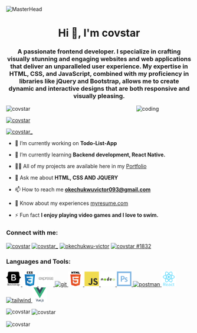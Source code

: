 ![MasterHead](https://app-development-expert-dallas.weebly.com/uploads/7/7/9/9/77992566/web-development_orig.gif)

<h1 align="center">Hi 👋, I'm covstar</h1>
<h3 align="center">A passionate frontend developer. I specialize in crafting visually stunning and engaging websites and web applications that deliver an unparalleled user experience. My expertise in HTML, CSS, and JavaScript, combined with my proficiency in libraries like jQuery and Bootstrap, allows me to create dynamic and interactive designs that are both responsive and visually pleasing.</h3>
<img align="right" alt="coding" width="30%"  src="https://cdn.dribbble.com/users/926537/screenshots/4502924/python-2.gif" >

<p align="left"> <img src="https://komarev.com/ghpvc/?username=covstar&label=Profile%20views&color=0e75b6&style=flat" alt="covstar" /> </p>

<p align="left"> <a href="https://github.com/ryo-ma/github-profile-trophy"><img src="https://github-profile-trophy.vercel.app/?username=covstar" alt="covstar" /></a> </p>

<p align="left"> <a href="https://twitter.com/covstar_" target="blank"><img src="https://img.shields.io/twitter/follow/covstar_?logo=twitter&style=for-the-badge" alt="covstar_" /></a> </p>

- 🔭 I’m currently working on **Todo-List-App**

- 🌱 I’m currently learning **Backend development, React Native.**

- 👨‍💻 All of my projects are available here in my [Portfolio](covstar.onrender.com)

- 💬 Ask me about **HTML, CSS AND JQUERY**

- 📫 How to reach me **okechukwuvictor093@gmail.com**

- 📄 Know about my experiences [myresume.com](myresume.com)

- ⚡ Fun fact **I enjoy playing video games and I love to swim.**

<h3 align="left">Connect with me:</h3>
<p align="left">
<a href="https://codepen.io/covstar" target="blank"><img align="center" src="https://raw.githubusercontent.com/rahuldkjain/github-profile-readme-generator/master/src/images/icons/Social/codepen.svg" alt="covstar" height="30" width="40" /></a>
<a href="https://twitter.com/covstar_" target="blank"><img align="center" src="https://raw.githubusercontent.com/rahuldkjain/github-profile-readme-generator/master/src/images/icons/Social/twitter.svg" alt="covstar_" height="30" width="40" /></a>
<a href="https://linkedin.com/in/okechukwu-victor" target="blank"><img align="center" src="https://raw.githubusercontent.com/rahuldkjain/github-profile-readme-generator/master/src/images/icons/Social/linked-in-alt.svg" alt="okechukwu-victor" height="30" width="40" /></a>
<a href="https://discord.gg/covstar #1832" target="blank"><img align="center" src="https://raw.githubusercontent.com/rahuldkjain/github-profile-readme-generator/master/src/images/icons/Social/discord.svg" alt="covstar #1832" height="30" width="40" /></a>
</p>

<h3 align="left">Languages and Tools:</h3>
<p align="left"> <a href="https://getbootstrap.com" target="_blank" rel="noreferrer"> <img src="https://raw.githubusercontent.com/devicons/devicon/master/icons/bootstrap/bootstrap-plain-wordmark.svg" alt="bootstrap" width="40" height="40"/> </a> <a href="https://www.w3schools.com/css/" target="_blank" rel="noreferrer"> <img src="https://raw.githubusercontent.com/devicons/devicon/master/icons/css3/css3-original-wordmark.svg" alt="css3" width="40" height="40"/> </a> <a href="https://expressjs.com" target="_blank" rel="noreferrer"> <img src="https://raw.githubusercontent.com/devicons/devicon/master/icons/express/express-original-wordmark.svg" alt="express" width="40" height="40"/> </a> <a href="https://git-scm.com/" target="_blank" rel="noreferrer"> <img src="https://www.vectorlogo.zone/logos/git-scm/git-scm-icon.svg" alt="git" width="40" height="40"/> </a> <a href="https://www.w3.org/html/" target="_blank" rel="noreferrer"> <img src="https://raw.githubusercontent.com/devicons/devicon/master/icons/html5/html5-original-wordmark.svg" alt="html5" width="40" height="40"/> </a> <a href="https://developer.mozilla.org/en-US/docs/Web/JavaScript" target="_blank" rel="noreferrer"> <img src="https://raw.githubusercontent.com/devicons/devicon/master/icons/javascript/javascript-original.svg" alt="javascript" width="40" height="40"/> </a> <a href="https://nodejs.org" target="_blank" rel="noreferrer"> <img src="https://raw.githubusercontent.com/devicons/devicon/master/icons/nodejs/nodejs-original-wordmark.svg" alt="nodejs" width="40" height="40"/> </a> <a href="https://www.photoshop.com/en" target="_blank" rel="noreferrer"> <img src="https://raw.githubusercontent.com/devicons/devicon/master/icons/photoshop/photoshop-line.svg" alt="photoshop" width="40" height="40"/> </a> <a href="https://postman.com" target="_blank" rel="noreferrer"> <img src="https://www.vectorlogo.zone/logos/getpostman/getpostman-icon.svg" alt="postman" width="40" height="40"/> </a> <a href="https://reactjs.org/" target="_blank" rel="noreferrer"> <img src="https://raw.githubusercontent.com/devicons/devicon/master/icons/react/react-original-wordmark.svg" alt="react" width="40" height="40"/> </a> <a href="https://tailwindcss.com/" target="_blank" rel="noreferrer"> <img src="https://www.vectorlogo.zone/logos/tailwindcss/tailwindcss-icon.svg" alt="tailwind" width="40" height="40"/> </a> <a href="https://vuejs.org/" target="_blank" rel="noreferrer"> <img src="https://raw.githubusercontent.com/devicons/devicon/master/icons/vuejs/vuejs-original-wordmark.svg" alt="vuejs" width="40" height="40"/> </a> </p>

<p><img align="left" src="https://github-readme-stats.vercel.app/api/top-langs?username=covstar&show_icons=true&locale=en&layout=compact" alt="covstar" /></p>

<p>&nbsp;<img align="center" src="https://github-readme-stats.vercel.app/api?username=covstar&show_icons=true&locale=en" alt="covstar" /></p>

<p><img align="center" src="https://github-readme-streak-stats.herokuapp.com/?user=covstar&" alt="covstar" /></p>

